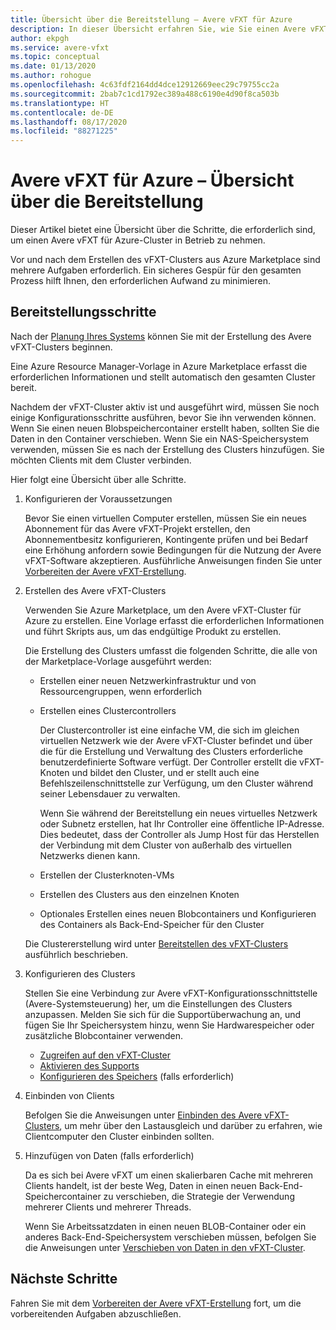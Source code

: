 ```yaml
---
title: Übersicht über die Bereitstellung – Avere vFXT für Azure
description: In dieser Übersicht erfahren Sie, wie Sie einen Avere vFXT für Azure-Cluster bereitstellen. Verwandte Artikel enthalten spezifische Anweisungen zur Bereitstellung.
author: ekpgh
ms.service: avere-vfxt
ms.topic: conceptual
ms.date: 01/13/2020
ms.author: rohogue
ms.openlocfilehash: 4c63fdf2164dd4dce12912669eec29c79755cc2a
ms.sourcegitcommit: 2bab7c1cd1792ec389a488c6190e4d90f8ca503b
ms.translationtype: HT
ms.contentlocale: de-DE
ms.lasthandoff: 08/17/2020
ms.locfileid: "88271225"
---
```

<!-- filename is linked to in the marketplace template, make sure it gets a redirect if we rename it -->

# <a name="avere-vfxt-for-azure---deployment-overview"></a>Avere vFXT für Azure – Übersicht über die Bereitstellung

Dieser Artikel bietet eine Übersicht über die Schritte, die erforderlich sind, um einen Avere vFXT für Azure-Cluster in Betrieb zu nehmen.

Vor und nach dem Erstellen des vFXT-Clusters aus Azure Marketplace sind mehrere Aufgaben erforderlich. Ein sicheres Gespür für den gesamten Prozess hilft Ihnen, den erforderlichen Aufwand zu minimieren.

## <a name="deployment-steps"></a>Bereitstellungsschritte

Nach der [Planung Ihres Systems](avere-vfxt-deploy-plan.md) können Sie mit der Erstellung des Avere vFXT-Clusters beginnen.

Eine Azure Resource Manager-Vorlage in Azure Marketplace erfasst die erforderlichen Informationen und stellt automatisch den gesamten Cluster bereit.

Nachdem der vFXT-Cluster aktiv ist und ausgeführt wird, müssen Sie noch einige Konfigurationsschritte ausführen, bevor Sie ihn verwenden können. Wenn Sie einen neuen Blobspeichercontainer erstellt haben, sollten Sie die Daten in den Container verschieben. Wenn Sie ein NAS-Speichersystem verwenden, müssen Sie es nach der Erstellung des Clusters hinzufügen. Sie möchten Clients mit dem Cluster verbinden.

Hier folgt eine Übersicht über alle Schritte.

1. Konfigurieren der Voraussetzungen

   Bevor Sie einen virtuellen Computer erstellen, müssen Sie ein neues Abonnement für das Avere vFXT-Projekt erstellen, den Abonnementbesitz konfigurieren, Kontingente prüfen und bei Bedarf eine Erhöhung anfordern sowie Bedingungen für die Nutzung der Avere vFXT-Software akzeptieren. Ausführliche Anweisungen finden Sie unter [Vorbereiten der Avere vFXT-Erstellung](avere-vfxt-prereqs.md).

1. Erstellen des Avere vFXT-Clusters

   Verwenden Sie Azure Marketplace, um den Avere vFXT-Cluster für Azure zu erstellen. Eine Vorlage erfasst die erforderlichen Informationen und führt Skripts aus, um das endgültige Produkt zu erstellen.

   Die Erstellung des Clusters umfasst die folgenden Schritte, die alle von der Marketplace-Vorlage ausgeführt werden:

   * Erstellen einer neuen Netzwerkinfrastruktur und von Ressourcengruppen, wenn erforderlich
   * Erstellen eines Clustercontrollers

     Der Clustercontroller ist eine einfache VM, die sich im gleichen virtuellen Netzwerk wie der Avere vFXT-Cluster befindet und über die für die Erstellung und Verwaltung des Clusters erforderliche benutzerdefinierte Software verfügt. Der Controller erstellt die vFXT-Knoten und bildet den Cluster, und er stellt auch eine Befehlszeilenschnittstelle zur Verfügung, um den Cluster während seiner Lebensdauer zu verwalten.

     Wenn Sie während der Bereitstellung ein neues virtuelles Netzwerk oder Subnetz erstellen, hat Ihr Controller eine öffentliche IP-Adresse. Dies bedeutet, dass der Controller als Jump Host für das Herstellen der Verbindung mit dem Cluster von außerhalb des virtuellen Netzwerks dienen kann.

   * Erstellen der Clusterknoten-VMs

   * Erstellen des Clusters aus den einzelnen Knoten

   * Optionales Erstellen eines neuen Blobcontainers und Konfigurieren des Containers als Back-End-Speicher für den Cluster

   Die Clustererstellung wird unter [Bereitstellen des vFXT-Clusters](avere-vfxt-deploy.md) ausführlich beschrieben.

1. Konfigurieren des Clusters

   Stellen Sie eine Verbindung zur Avere vFXT-Konfigurationsschnittstelle (Avere-Systemsteuerung) her, um die Einstellungen des Clusters anzupassen. Melden Sie sich für die Supportüberwachung an, und fügen Sie Ihr Speichersystem hinzu, wenn Sie Hardwarespeicher oder zusätzliche Blobcontainer verwenden.

   * [Zugreifen auf den vFXT-Cluster](avere-vfxt-cluster-gui.md)
   * [Aktivieren des Supports](avere-vfxt-enable-support.md)
   * [Konfigurieren des Speichers](avere-vfxt-add-storage.md) (falls erforderlich)

1. Einbinden von Clients

   Befolgen Sie die Anweisungen unter [Einbinden des Avere vFXT-Clusters](avere-vfxt-mount-clients.md), um mehr über den Lastausgleich und darüber zu erfahren, wie Clientcomputer den Cluster einbinden sollten.

1. Hinzufügen von Daten (falls erforderlich)

   Da es sich bei Avere vFXT um einen skalierbaren Cache mit mehreren Clients handelt, ist der beste Weg, Daten in einen neuen Back-End-Speichercontainer zu verschieben, die Strategie der Verwendung mehrerer Clients und mehrerer Threads.

   Wenn Sie Arbeitssatzdaten in einen neuen BLOB-Container oder ein anderes Back-End-Speichersystem verschieben müssen, befolgen Sie die Anweisungen unter [Verschieben von Daten in den vFXT-Cluster](avere-vfxt-data-ingest.md).

## <a name="next-steps"></a>Nächste Schritte

Fahren Sie mit dem [Vorbereiten der Avere vFXT-Erstellung](avere-vfxt-prereqs.md) fort, um die vorbereitenden Aufgaben abzuschließen.
